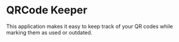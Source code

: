# QRCode Keeper

This application makes it easy to keep track of your QR codes while marking them as used or outdated.
